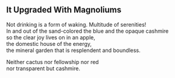 It Upgraded With Magnoliums
---------------------------
Not drinking is a form of waking. Multitude of serenities!  
In and out of the sand-colored the blue and the opaque cashmire  
so the clear joy lives on in an apple,  
the domestic house of the energy,  
the mineral garden that is resplendent and boundless.  
  
Neither cactus nor fellowship nor red  
nor transparent but cashmire.  
